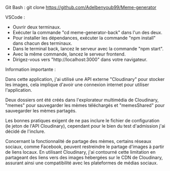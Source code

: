 Git Bash :
git clone https://github.com/Adelbenyoub99/Meme-generator

VSCode :
- Ouvrir deux terminaux. 
- Exécuter la commande "cd meme-generator-back" dans l'un des deux.
- Pour installer les dépendances, exécuter la commande "npm install" dans chacun des terminaux.
- Dans le terminal back, lancez le serveur avec la commande "npm start".
- Avec la même commande, lancez le serveur frontend.
- Dirigez-vous vers "http://localhost:3000" dans votre navigateur.

Information importante :

Dans cette application, j'ai utilisé une API externe "Cloudinary" pour stocker les images, cela implique d'avoir une connexion internet pour utiliser l'application.

Deux dossiers ont été créés dans l'explorateur multimédia de Cloudinary, "memes" pour sauvegarder les mèmes téléchargés et "memesShared" pour sauvegarder les mèmes partagés.

Les bonnes pratiques exigent de ne pas inclure le fichier de configuration (le jeton de l'API Cloudinary), cependant pour le bien du test d'admission j'ai décidé de l'inclure.

Concernant la fonctionnalité de partage des mèmes, certains réseaux sociaux, comme Facebook, peuvent restreindre le partage d'images à partir de liens locaux. En utilisant Cloudinary, j'ai contourné cette limitation en partageant des liens vers des images hébergées sur le CDN de Cloudinary, assurant ainsi une compatibilité avec les plateformes de médias sociaux.